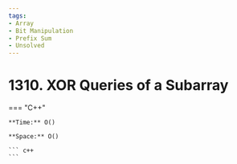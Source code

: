 ```yaml
---
tags:
- Array
- Bit Manipulation
- Prefix Sum
- Unsolved
---
```



# 1310. XOR Queries of a Subarray

=== "C++"

    **Time:** O()

    **Space:** O()

    ``` c++
    ```